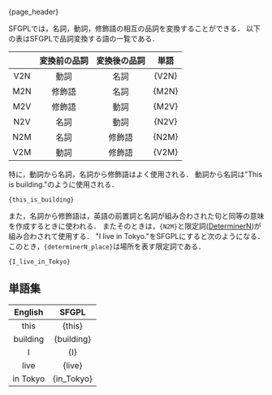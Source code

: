 {page_header}

SFGPLでは，名詞，動詞，修飾語の相互の品詞を変換することができる．
以下の表はSFGPLで品詞変換する語の一覧である．

||変換前の品詞|変換後の品詞|単語|
|:-:|:-:|:-:|:-:|
|V2N|動詞|名詞|{V2N}|
|M2N|修飾語|名詞|{M2N}|
|M2V|修飾語|動詞|{M2V}|
|N2V|名詞|動詞|{N2V}|
|N2M|名詞|修飾語|{N2M}|
|V2M|動詞|修飾語|{V2M}|

特に，動詞から名詞，名詞から修飾語はよく使用される．
動詞から名詞は"This is building."のように使用される．

```SFGPL
{this_is_building}
```

また，名詞から修飾語は，英語の前置詞と名詞が組み合わされた句と同等の意味を作成するときに使われる．
またそのときは，```{N2M}```と限定詞([DeterminerN]({docs_DeterminerN}))が組み合わされて使用する．
"I live in Tokyo."をSFGPLにすると次のようになる．
このとき，```{determinerN_place}```は場所を表す限定詞である．

```SFGPL
{I_live_in_Tokyo}
```

## 単語集

|English|SFGPL|
|:-:|:-:|
|this|{this}|
|building|{building}|
|I|{I}|
|live|{live}|
|in Tokyo|{in_Tokyo}|
